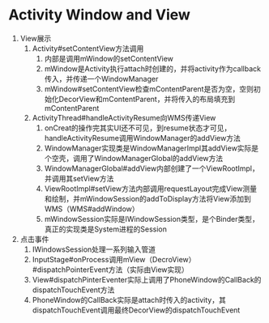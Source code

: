 # Activity Window and View

1. View展示
   1. Activity#setContentView方法调用
      1. 内部是调用mWindow的setContentView
      2. mWindow是Activity执行attach时创建的，并将activity作为callback传入，并传递一个WindowManager
      3. mWindow#setContentView检查mContentParent是否为空，空则初始化DecorView和mContentParent，并将传入的布局填充到mContentParent
   2. ActivityThread#handleActivityResume向WMS传递View
      1. onCreat的操作完其实UI还不可见，到resume状态才可见，handleActivityResume调用WindowManager的addView方法
      2. WindowManager实现类是WindowManagerImpl其addView实际是个空壳，调用了WindowManagerGlobal的addView方法
      3. WindowManagerGlobal#addView内部创建了一个ViewRootImpl，并调用其setView方法
      4. ViewRootImpl#setView方法内部调用requestLayout完成View测量和绘制，并mWindowSession的addToDisplay方法将View添加到WMS（WMS#addWindow）
      5. mWindowSession实际是IWindowSession类型，是个Binder类型，真正的实现类是System进程的Session
2. 点击事件
   1. IWindowsSession处理一系列输入管道
   2. InputStage#onProcess调用mView（DecroView）#dispatchPointerEvent方法（实际由View实现）
   3. View#dispatchPinterEventer实际上调用了PhoneWindow的CallBack的dispatchTouchEvent方法
   4. PhoneWindow的CallBack实际是attach时传入的activity，其dispatchTouchEvent调用最终DecorView的dispatchTouchEvent
